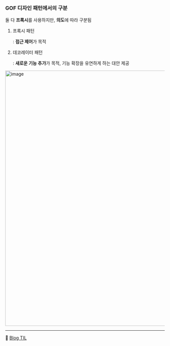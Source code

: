 ### GOF 디자인 패턴에서의 구분

둘 다 **프록시**를 사용하지만, **의도**에 따라 구분됨

1. 프록시 패턴

   : **접근 제어**가 목적

2. 데코레이터 패턴

   : **새로운 기능 추가**가 목적, 기능 확장을 유연하게 하는 대안 제공

<img width="804" alt="image" src="https://user-images.githubusercontent.com/57944099/209665176-bd3eb053-7cbd-481c-9829-3f6a07f157c4.png">

---

📌 [Blog TIL](https://velog.io/@dldbdud314/%EC%8A%A4%ED%94%84%EB%A7%81-%ED%95%B5%EC%8B%AC-%EC%9B%90%EB%A6%AC-%EA%B3%A0%EA%B8%89%ED%8E%B8-%EC%A0%95%EB%A6%AC-%ED%94%84%EB%A1%9D%EC%8B%9C)
